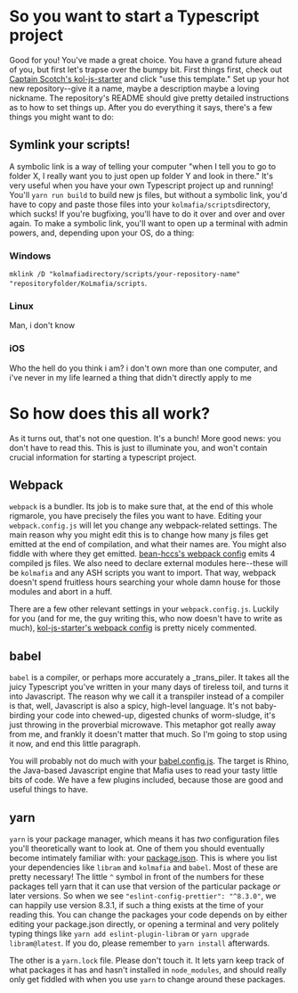 # So you want to start a Typescript project

Good for you! You've made a great choice. You have a grand future ahead of you, but first let's trapse over the bumpy bit. First things first, check out [Captain Scotch's kol-js-starter](https://github.com/docrostov/kol-js-starter) and click "use this template." Set up your hot new repository--give it a name, maybe a description maybe a loving nickname. The repository's README should give pretty detailed instructions as to how to set things up. After you do everything it says, there's a few things you might want to do:

## Symlink your scripts!

A symbolic link is a way of telling your computer "when I tell you to go to folder X, I really want you to just open up folder Y and look in there." It's very useful when you have your own Typescript project up and running! You'll `yarn run build` to build new js files, but without a symbolic link, you'd have to copy and paste those files into your `kolmafia/scripts`directory, which sucks! If you're bugfixing, you'll have to do it over and over and over again. To make a symbolic link, you'll want to open up a terminal with admin powers, and, depending upon your OS, do a thing:

### Windows
`mklink /D "kolmafiadirectory/scripts/your-repository-name" "repositoryfolder/KoLmafia/scripts`.

### Linux
Man, i don't know

### iOS
Who the hell do you think i am? i don't own more than one computer, and i've never in my life learned a thing that didn't directly apply to me

# So how does this all work?

As it turns out, that's not one question. It's a bunch! More good news: you don't have to read this. This is just to illuminate you, and won't contain crucial information for starting a typescript project.

## Webpack

`webpack` is a bundler. Its job is to make sure that, at the end of this whole rigmarole, you have precisely the files you want to have. Editing your `webpack.config.js` will let you change any webpack-related settings. The main reason why you might edit this is to change how many js files get emitted at the end of compilation, and what their names are. You might also fiddle with where they get emitted. [bean-hccs's webpack config](https://github.com/phulin/bean-hccs/blob/main/webpack.config.js) emits 4 compiled js files. We also need to declare external modules here--these will be `kolmafia` and any ASH scripts you want to import. That way, webpack doesn't spend fruitless hours searching your whole damn house for those modules and abort in a huff.

There are a few other relevant settings in your `webpack.config.js`. Luckily for you (and for me, the guy writing this, who now doesn't have to write as much), [kol-js-starter's webpack config](https://github.com/docrostov/kol-js-starter/blob/main/webpack.config.js) is pretty nicely commented.

## babel

`babel` is a compiler, or perhaps more accurately a _trans_piler. It takes all the juicy Typescript you've written in your many days of tireless toil, and turns it into Javascript. The reason why we call it a transpiler instead of a compiler is that, well, Javascript is also a spicy, high-level language. It's not baby-birding your code into chewed-up, digested chunks of worm-sludge, it's just throwing in the proverbial microwave. This metaphor got really away from me, and frankly it doesn't matter that much. So I'm going to stop using it now, and end this little paragraph.

You will probably not do much with your [babel.config.js](https://github.com/docrostov/kol-js-starter/blob/main/babel.config.js). The target is Rhino, the Java-based Javascript engine that Mafia uses to read your tasty little bits of code. We have a few plugins included, because those are good and useful things to have.

## yarn

`yarn` is your package manager, which means it has _two_ configuration files you'll theoretically want to look at. One of them you should eventually become intimately familiar with: your [package.json](https://github.com/docrostov/kol-js-starter/blob/main/package.json). This is where you list your dependencies like `libram` and `kolmafia` and `babel`. Most of these are pretty necessary! The little `^` symbol in front of the numbers for these packages tell yarn that it can use that version of the particular package _or_ later versions. So when we see `"eslint-config-prettier": "^8.3.0"`, we can happily use version 8.3.1, if such a thing exists at the time of your reading this. You can change the packages your code depends on by either editing your package.json directly, or opening a terminal and very politely typing things like `yarn add eslint-plugin-libram` or `yarn upgrade libram@latest`. If you do, please remember to `yarn install` afterwards.

The other is a `yarn.lock` file. Please don't touch it. It lets yarn keep track of what packages it has and hasn't installed in `node_modules`, and should really only get fiddled with when you use `yarn` to change around these packages.
